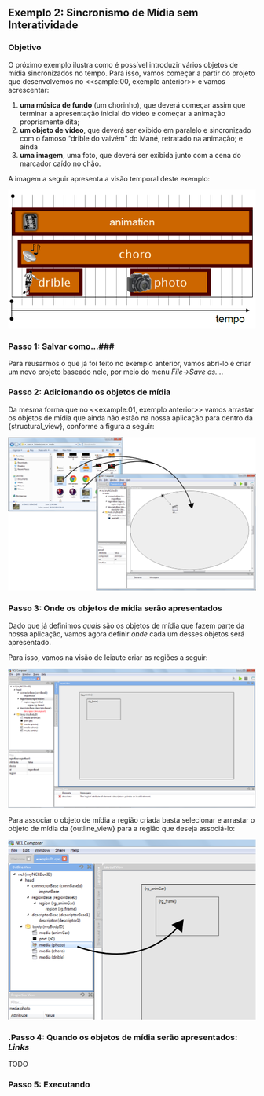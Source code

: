 ## Exemplo 2: Sincronismo de Mídia sem Interatividade ##

### Objetivo ###
O próximo exemplo ilustra como é possível introduzir vários objetos de
mídia sincronizados no tempo. Para isso, vamos começar a partir do projeto que
desenvolvemos no <<sample:00, exemplo anterior>> e vamos acrescentar:

  1. **uma música de fundo** (um chorinho), que deverá começar assim que terminar a
apresentação inicial do vídeo e começar a animação propriamente dita;
  2. **um objeto de vídeo**, que deverá ser exibido em paralelo e sincronizado
com o famoso “drible do vaivém” do Mané, retratado na animação; e ainda
  3. **uma imagem**, uma foto, que deverá ser exibida junto com a cena do
marcador caído no chão.

A imagem a seguir apresenta a visão temporal deste exemplo:

![](../imgs/temporal-view.png "Visão temporal do exemplo 02.")

### Passo 1: Salvar como...###
Para reusarmos o que já foi feito no exemplo anterior, vamos abrí-lo e criar um
novo projeto baseado nele, por meio do menu _File->Save as..._.  

### Passo 2: Adicionando os objetos de mídia ###
Da mesma forma que no <<example:01, exemplo anterior>> vamos arrastar os objetos
de mídia que ainda não estão na nossa aplicação para dentro da
{structural_view}, conforme a figura a seguir:

![](../imgs/ex02-drag-and-drop.png "Arraste os objetos de mídia choro.mp3,  drible.mp4 e photo.png do seu gerenciador de arquivos para a {structural_view}.")

### Passo 3: Onde os objetos de mídia serão apresentados ###

Dado que já definimos _quais_ são os objetos de mídia que fazem parte da nossa
aplicação, vamos agora definir _onde_ cada um desses objetos será apresentado.

Para isso, vamos na visão de leiaute criar as regiões a seguir:

![](../imgs/ex02-layout-view.png "Visão de leiaute do <<example:02, Exemplo 02>>.")

Para associar o objeto de mídia a região criada basta selecionar e arrastar o
objeto de mídia da {outline_view} para a região que deseja associá-lo:

![](../imgs/ex02-associate-media-region.png "Arraste o objeto de mídia da {outline_view} para a região na qual deseja associá-lo.")

### .Passo 4: Quando os objetos de mídia serão apresentados: _Links_ ###
TODO

### Passo 5: Executando ###


